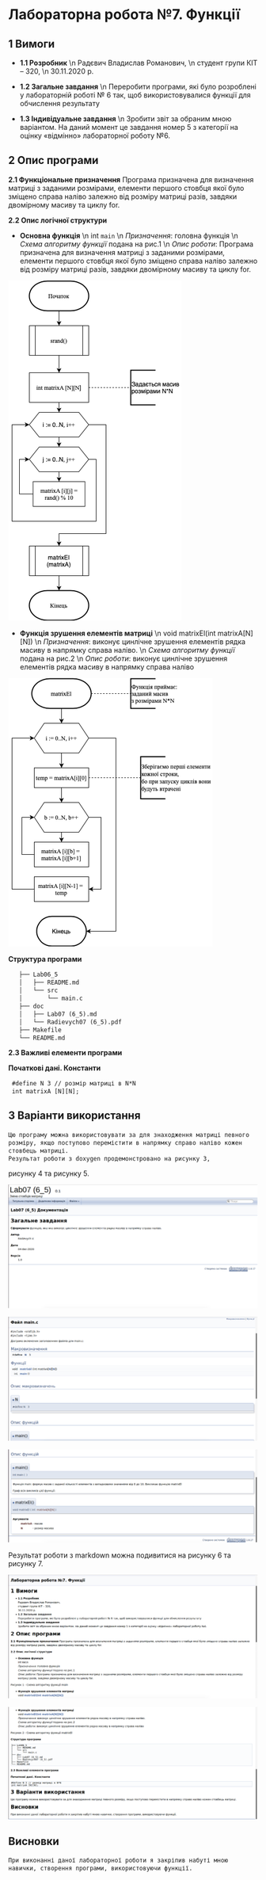 ﻿# Лабораторна робота №7. Функції
## 1 Вимоги
* **1.1 Розробник**
	\n Радєвич Владислав Романович,
	\n студент групи КІТ – 320,
	\n 30.11.2020 р.

* **1.2 Загальне завдання**
\n Переробити програми, які було розроблені у лабораторній роботі № 6 так, щоб використовувалися функції для обчислення результату

* **1.3 Індивідуальне завдання** 
\n Зробити звіт за обраним мною варіантом. На даний момент це завдання номер 5 з категорії на оцінку «відмінно» лабораторної роботу №6. 

## 2 Опис програми
**2.1 Функціональне призначення** 
	Програма призначена для визначення матриці з заданими розмірами, елементи першого стовбця якої було зміщено справа наліво залежно від розміру матриці разів, завдяки двомірному масиву та циклу for.

**2.2 Опис логічної структури**

*   **Основна функція** 
   \n int `main`
   	\n *Призначення*: головна функція
   	\n *Схема алгоритму функції* подана на рис.1
   	\n *Опис роботи*: Програма призначена для визначення матриці з заданими розмірами, елементи першого стовбця якої було зміщено справа наліво залежно від розміру матриці разів, завдяки двомірному масиву та циклу for.

![Рисунок 1 - Схема алгоритму функції  main](assets/flowchart_main.png)

*   **Функція зрушення елементів матриці**
    \n void matrixEl(int matrixA[N][N])
    	\n *Призначення*: виконує цинлічне зрушення елементів рядка масиву в напрямку справа наліво.
    	\n *Схема алгоритму функції* подана на рис.2
    	\n *Опис роботи*: виконує цинлічне зрушення елементів рядка масиву в напрямку справа наліво 

![Рисунок 2 - Схема алгоритму функції  matrixEl](assets/flowchart_matrixEl.png)
     

**Структура програми**
```
   ├── Lab06_5
   │   ├── README.md
   │   └── src
   │       └── main.c
   ├── doc
   │   ├── Lab07 (6_5).md
   │   └── Radievych07 (6_5).pdf
   ├── Makefile
   └── README.md
```
**2.3 Важливі елементи програми**

**Початкові дані. Константи**

   ```
	#define N 3 // розмір матриці в N*N
	int matrixA [N][N];
   ```
## 3 Варіанти використання
	Цю програму можна використовувати за для знаходження матриці певного розміру, якщо поступово перемістити в напрямку справо наліво кожен стовбець матриці.
	Результат роботи з doxygen продемонстровано на рисунку 3,
рисунку 4 та рисунку 5.

![Рисунок 3 – робота з doxygen](assets/3.png)

![Рисунок 4 – робота з doxygen](assets/4.png)

![Рисунок 5 – робота з doxygen](assets/5.png)

Результат роботи з markdown можна подивитися на рисунку 6 та
рисунку 7.

![Рисунок 6 – результат роботи з markdown](assets/6.png)

![Рисунок 7 – результат роботи з markdown](assets/7.png)

## Висновки
	При виконанні даної лабораторної роботи я закріпив набуті мною навички, створення програми, використовуючи функції.
